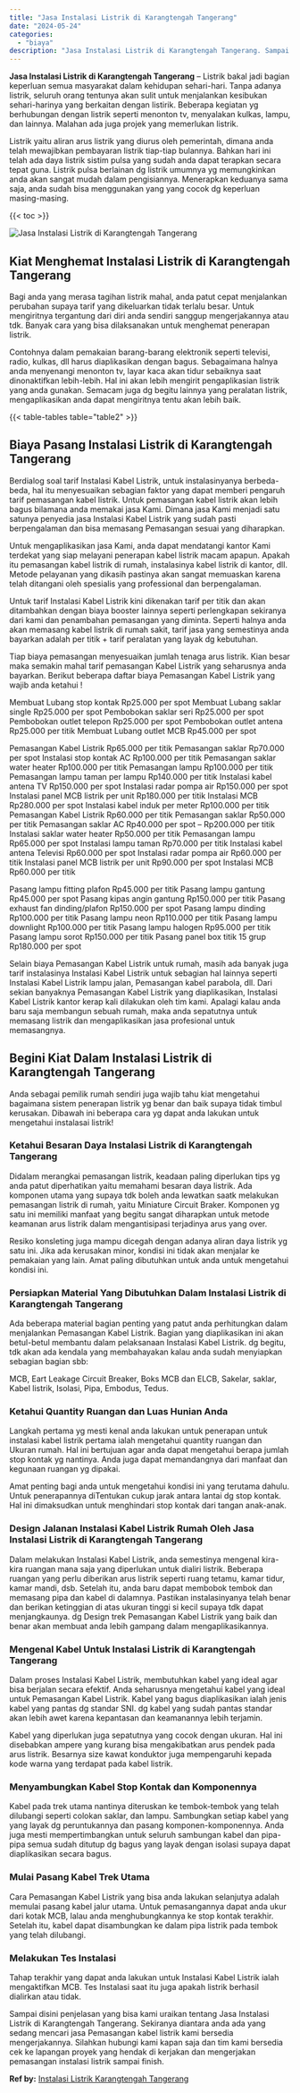 ```yaml
---
title: "Jasa Instalasi Listrik di Karangtengah Tangerang"
date: "2024-05-24"
categories: 
  - "biaya"
description: "Jasa Instalasi Listrik di Karangtengah Tangerang. Sampai disini penjelasan yang bisa kami uraikan tentang Jasa Instalasi Listrik di Karangtengah Tangerang. S..."
---
```


**Jasa Instalasi Listrik di Karangtengah Tangerang** – Listrik bakal jadi bagian keperluan semua masyarakat dalam kehidupan sehari-hari. Tanpa adanya listrik, seluruh orang tentunya akan sulit untuk menjalankan kesibukan sehari-harinya yang berkaitan dengan listirik. Beberapa kegiatan yg berhubungan dengan listrik seperti menonton tv, menyalakan kulkas, lampu, dan lainnya. Malahan ada juga projek yang memerlukan listrik.

Listrik yaitu aliran arus listrik yang diurus oleh pemerintah, dimana anda telah mewajibkan pembayaran listrik tiap-tiap bulannya. Bahkan hari ini telah ada daya listrik sistim pulsa yang sudah anda dapat terapkan secara tepat guna. Listrik pulsa berlainan dg listrik umumnya yg memungkinkan anda akan sangat mudah dalam pengisiannya. Menerapkan keduanya sama saja, anda sudah bisa menggunakan yang yang cocok dg keperluan masing-masing.

{{< toc >}}

![Jasa Instalasi Listrik di Karangtengah Tangerang](/images/instalasi-listrik-murah22.png)

## Kiat Menghemat Instalasi Listrik di Karangtengah Tangerang

Bagi anda yang merasa tagihan listrik mahal, anda patut cepat menjalankan perubahan supaya tarif yang dikeluarkan tidak terlalu besar. Untuk mengiritnya tergantung dari diri anda sendiri sanggup mengerjakannya atau tdk. Banyak cara yang bisa dilaksanakan untuk menghemat penerapan listrik.

Contohnya dalam pemakaian barang-barang elektronik seperti televisi, radio, kulkas, dll harus diaplikasikan dengan bagus. Sebagaimana halnya anda menyenangi menonton tv, layar kaca akan tidur sebaiknya saat dinonaktifkan lebih-lebih. Hal ini akan lebih mengirit pengaplikasian listrik yang anda gunakan. Semacam juga dg begitu lainnya yang peralatan listrik, mengaplikasikan anda dapat mengiritnya tentu akan lebih baik.

{{< table-tables table="table2" >}}

## Biaya Pasang Instalasi Listrik di Karangtengah Tangerang

Berdialog soal tarif Instalasi Kabel Listrik, untuk instalasinyanya berbeda-beda, hal itu menyesuaikan sebagian faktor yang dapat memberi pengaruh tarif pemasangan kabel listrik. Untuk pemasangan kabel listrik akan lebih bagus bilamana anda memakai jasa Kami. Dimana jasa Kami menjadi satu satunya penyedia jasa Instalasi Kabel Listrik yang sudah pasti berpengalaman dan bisa memasang Pemasangan sesuai yang diharapkan.

Untuk mengaplikasikan jasa Kami, anda dapat mendatangi kantor Kami terdekat yang siap melayani penerapan kabel listrik macam apapun. Apakah itu pemasangan kabel listrik di rumah, instalasinya kabel listrik di kantor, dll. Metode pelayanan yang dikasih pastinya akan sangat memuaskan karena telah ditangani oleh spesialis yang professional dan berpengalaman.

Untuk tarif Instalasi Kabel Listrik kini dikenakan tarif per titik dan akan ditambahkan dengan biaya booster lainnya seperti perlengkapan sekiranya dari kami dan penambahan pemasangan yang diminta. Seperti halnya anda akan memasang kabel listrik di rumah sakit, tarif jasa yang semestinya anda bayarkan adalah per titik + tarif peralatan yang layak dg kebutuhan.

Tiap biaya pemasangan menyesuaikan jumlah tenaga arus listrik. Kian besar maka semakin mahal tarif pemasangan Kabel Listrik yang seharusnya anda bayarkan. Berikut beberapa daftar biaya Pemasangan Kabel Listrik yang wajib anda ketahui !

Membuat Lubang stop kontak Rp25.000 per spot Membuat Lubang saklar single Rp25.000 per spot Pembobokan saklar seri Rp25.000 per spot Pembobokan outlet telepon Rp25.000 per spot Pembobokan outlet antena Rp25.000 per titik Membuat Lubang outlet MCB Rp45.000 per spot

Pemasangan Kabel Listrik Rp65.000 per titik Pemasangan saklar Rp70.000 per spot Instalasi stop kontak AC Rp100.000 per titik Pemasangan saklar water heater Rp100.000 per titik Pemasangan lampu Rp100.000 per titik Pemasangan lampu taman per lampu Rp140.000 per titik Instalasi kabel antena TV Rp150.000 per spot Instalasi radar pompa air Rp150.000 per spot Instalasi panel MCB listrik per unit Rp180.000 per titik Instalasi MCB Rp280.000 per spot Instalasi kabel induk per meter Rp100.000 per titik Pemasangan Kabel Listrik Rp60.000 per titik Pemasangan saklar Rp50.000 per titik Pemasangan saklar AC Rp40.000 per spot – Rp200.000 per titik Instalasi saklar water heater Rp50.000 per titik Pemasangan lampu Rp65.000 per spot Instalasi lampu taman Rp70.000 per titik Instalasi kabel antena Televisi Rp60.000 per spot Instalasi radar pompa air Rp60.000 per titik Instalasi panel MCB listrik per unit Rp90.000 per spot Instalasi MCB Rp60.000 per titik

Pasang lampu fitting plafon Rp45.000 per titik Pasang lampu gantung Rp45.000 per spot Pasang kipas angin gantung Rp150.000 per titik Pasang exhaust fan dinding/plafon Rp150.000 per spot Pasang lampu dinding Rp100.000 per titik Pasang lampu neon Rp110.000 per titik Pasang lampu downlight Rp100.000 per titik Pasang lampu halogen Rp95.000 per titik Pasang lampu sorot Rp150.000 per titik Pasang panel box titik 15 grup Rp180.000 per spot

Selain biaya Pemasangan Kabel Listrik untuk rumah, masih ada banyak juga tarif instalasinya Instalasi Kabel Listrik untuk sebagian hal lainnya seperti Instalasi Kabel Listrik lampu jalan, Pemasangan kabel parabola, dll. Dari sekian banyaknya Pemasangan Kabel Listrik yang diaplikasikan, Instalasi Kabel Listrik kantor kerap kali dilakukan oleh tim kami. Apalagi kalau anda baru saja membangun sebuah rumah, maka anda sepatutnya untuk memasang listrik dan mengaplikasikan jasa profesional untuk memasangnya.

## Begini Kiat Dalam Instalasi Listrik di Karangtengah Tangerang


Anda sebagai pemilik rumah sendiri juga wajib tahu kiat mengetahui bagaimana sistem penerapan listrik yg benar dan baik supaya tidak timbul kerusakan. Dibawah ini beberapa cara yg dapat anda lakukan untuk mengetahui instalasai listrik!

### Ketahui Besaran Daya Instalasi Listrik di Karangtengah Tangerang

Didalam merangkai pemasangan listrik, keadaan paling diperlukan tips yg anda patut diperhatikan yaitu memahami besaran daya listrik. Ada komponen utama yang supaya tdk boleh anda lewatkan saatk melakukan pemasangan listrik di rumah, yaitu Miniature Circuit Braker. Komponen yg satu ini memiliki manfaat yang begitu sangat diharapkan untuk metode keamanan arus listrik dalam mengantisipasi terjadinya arus yang over.

Resiko konsleting juga mampu dicegah dengan adanya aliran daya listrik yg satu ini. Jika ada kerusakan minor, kondisi ini tidak akan menjalar ke pemakaian yang lain. Amat paling dibutuhkan untuk anda untuk mengetahui kondisi ini.

### Persiapkan Material Yang Dibutuhkan Dalam Instalasi Listrik di Karangtengah Tangerang

Ada beberapa material bagian penting yang patut anda perhitungkan dalam menjalankan Pemasangan Kabel Listrik. Bagian yang diaplikasikan ini akan betul-betul membantu dalam pelaksanaan Instalasi Kabel Listrik. dg begitu, tdk akan ada kendala yang membahayakan kalau anda sudah menyiapkan sebagian bagian sbb:

MCB, Eart Leakage Circuit Breaker, Boks MCB dan ELCB, Sakelar, saklar, Kabel listrik, Isolasi, Pipa, Embodus, Tedus.

### Ketahui Quantity Ruangan dan Luas Hunian Anda

Langkah pertama yg mesti kenal anda lakukan untuk penerapan untuk instalasi kabel listrik pertama ialah mengetahui quantity ruangan dan Ukuran rumah. Hal ini bertujuan agar anda dapat mengetahui berapa jumlah stop kontak yg nantinya. Anda juga dapat memandangnya dari manfaat dan kegunaan ruangan yg dipakai.

Amat penting bagi anda untuk mengetahui kondisi ini yang terutama dahulu. Untuk penerapannya diTentukan cukup jarak antara lantai dg stop kontak. Hal ini dimaksudkan untuk menghindari stop kontak dari tangan anak-anak.

### Design Jalanan Instalasi Kabel Listrik Rumah Oleh Jasa Instalasi Listrik di Karangtengah Tangerang

Dalam melakukan Instalasi Kabel Listrik, anda semestinya mengenal kira-kira ruangan mana saja yang diperlukan untuk dialiri listrik. Beberapa ruangan yang perlu diberikan arus listrik seperti ruang tetamu, kamar tidur, kamar mandi, dsb. Setelah itu, anda baru dapat membobok tembok dan memasang pipa dan kabel di dalamnya. Pastikan instalasinyanya telah benar dan berikan ketinggian di atas ukuran tinggi si kecil supaya tdk dapat menjangkaunya. dg Design trek Pemasangan Kabel Listrik yang baik dan benar akan membuat anda lebih gampang dalam mengaplikasikannya.

### Mengenal Kabel Untuk Instalasi Listrik di Karangtengah Tangerang

Dalam proses Instalasi Kabel Listrik, membutuhkan kabel yang ideal agar bisa berjalan secara efektif. Anda seharusnya mengetahui kabel yang ideal untuk Pemasangan Kabel Listrik. Kabel yang bagus diaplikasikan ialah jenis kabel yang pantas dg standar SNI. dg kabel yang sudah pantas standar akan lebih awet karena kepantasan dan keamanannya lebih terjamin.

Kabel yang diperlukan juga sepatutnya yang cocok dengan ukuran. Hal ini disebabkan ampere yang kurang bisa mengakibatkan arus pendek pada arus listrik. Besarnya size kawat konduktor juga mempengaruhi kepada kode warna yang terdapat pada kabel listrik.

### Menyambungkan Kabel Stop Kontak dan Komponennya

Kabel pada trek utama nantinya diteruskan ke tembok-tembok yang telah dilubangi seperti colokan saklar, dan lampu. Sambungkan setiap kabel yang yang layak dg peruntukannya dan pasang komponen-komponennya. Anda juga mesti mempertimbangkan untuk seluruh sambungan kabel dan pipa-pipa semua sudah ditutup dg bagus yang layak dengan isolasi supaya dapat diaplikasikan secara bagus.

### Mulai Pasang Kabel Trek Utama

Cara Pemasangan Kabel Listrik yang bisa anda lakukan selanjutya adalah memulai pasang kabel jalur utama. Untuk pemasangannya dapat anda ukur dari kotak MCB, lalau anda menghubungkannya ke stop kontak terakhir. Setelah itu, kabel dapat disambungkan ke dalam pipa listrik pada tembok yang telah dilubangi.

### Melakukan Tes Instalasi

Tahap terakhir yang dapat anda lakukan untuk Instalasi Kabel Listrik ialah mengaktifkan MCB. Tes Instalasi saat itu juga apakah listrik berhasil dialirkan atau tidak.

Sampai disini penjelasan yang bisa kami uraikan tentang Jasa Instalasi Listrik di Karangtengah Tangerang. Sekiranya diantara anda ada yang sedang mencari jasa Pemasangan kabel listrik kami bersedia mengerjakannya. Silahkan hubungi kami kapan saja dan tim kami bersedia cek ke lapangan proyek yang hendak di kerjakan dan mengerjakan pemasangan instalasi listrik sampai finish.

**Ref by:** [Instalasi Listrik Karangtengah Tangerang](https://id.wikipedia.org/wiki/Instalasi)
